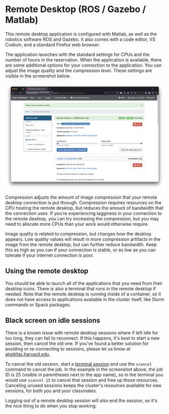 # Remote Desktop (ROS / Gazebo / Matlab)

This remote desktop application is configured with Matlab, as well as the
robotics software ROS and Gazebo. It also comes with a code editor, VS Codium,
and a standard Firefox web browser.

The application launches with the standard settings for CPUs and the number of
hours in the reservation. When the application is available, there are some
additional options for your connection to the application. You can adjust the
image quality and the compression level. These settings are visible in the
screenshot below.

![Screenshot of Open OnDemand interface showing compression and image quality settings, as well as the button to launch the remote desktop](images/remote_desktop_1.png)

Compression adjusts the amount of image compression that your remote desktop
connection is put through. Compression requires resources on the CPU hosting the
remote desktop, but reduces the amount of bandwidth that the connection uses. If
you're experiencing lagginess in your connection to the remote desktop, you can
try increasing the compression, but you may need to allocate more CPUs than your
work would otherwise require.

Image quality is related to compression, but changes how the desktop appears.
Low quality values will result in more compression artifacts in the image from
the remote desktop, but can further reduce bandwidth. Keep this as high as you
can if your connection is stable, or as low as you can tolerate if your internet
connection is poor.

## Using the remote desktop

You should be able to launch all of the applications that you need from their
desktop icons. There is also a terminal that runs in the remote desktop if
needed. Note that the remote desktop is running inside of a container, so it
does not have access to applications available in the cluster itself, like Slurm
commands or Spack packages.

## Black screen on idle sessions

There is a known issue with remote desktop sessions where if left idle for too
long, they can fail to reconnect. If this happens, it's best to start a new
session, then cancel the old one. If you've found a better solution for avoiding
or re-connecting to sessions, please let us know at
[atg@fas.harvard.edu](mailto:atg@fas.harvard.edu).

To cancel the old session, start a [terminal session](terminal.md) and use the
`scancel` command to cancel the job. In the example in the screenshot above, the
job ID is 25 (visible in parentheses next to the app name), so in the terminal
you would use `scancel 25` to cancel that session and free up those resources.
Canceling unused sessions keeps the cluster's resources available for new
sessions, for both you and your classmates.

Logging out of a remote desktop session will also end the session, so it's the
nice thing to do when you stop working.
